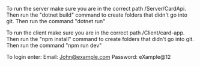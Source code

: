 To run the server make sure you are in the correct path /Server/CardApi.
Then run the "dotnet build" command to create folders that didn't go into git.
Then run the command "dotnet run"

To run the client make sure you are in the correct path /Client/card-app.
Then run the "npm install" command to create folders that didn't go into git.
Then run the command "npm run dev"

To login enter:
Email: John@example.com
Password: eXample@12

